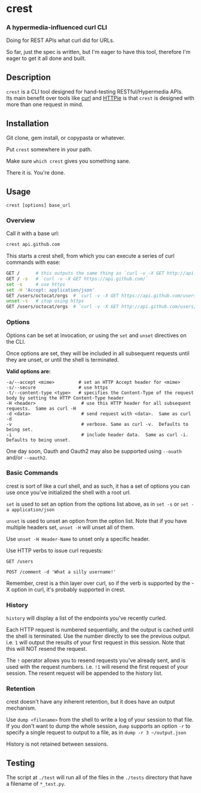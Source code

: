 crest
======
### A hypermedia-influenced curl CLI ###

Doing for REST APIs what curl did for URLs.

So far, just the spec is written, but I'm eager to have this tool,
therefore I'm eager to get it all done and built.


Description
-----------

`crest` is a CLI tool designed for hand-testing RESTful/Hypermedia APIs.  
Its main benefit over tools like [curl](http://curl.haxx.se/) and
[HTTPie](https://github.com/jkbr/httpie) is that `crest` is designed with
more than one request in mind.


Installation
------------
Git clone, gem install, or copypasta or whatever.

Put `crest` somewhere in your path.

Make sure `which crest` gives you something sane.

There it is.  You're done.


Usage
-----

`crest [options] base_url`

### Overview ###
Call it with a base url:
```bash
crest api.github.com
```

This starts a crest shell, from which you can execute a series of curl commands
with ease:

```bash
GET /      # this outputs the same thing as `curl -v -X GET http://api.github.com/`
GET / -s   # `curl -v -X GET https://api.github.com/`
set -s     # use https
set -H 'Accept: application/json'
GET /users/octocat/orgs  # `curl -v -X GET https://api.github.com/users/octocat/orgs -H 'Accept: application/json'`
unset -s   # stop using https
GET /users/octocat/orgs  # `curl -v -X GET http://api.github.com/users/octocat/orgs -H 'Accept: application/json'`
```

### Options ###

Options can be set at invocation, or using the `set` and `unset` directives
on the CLI.

Once options are set, they will be included in all subsequent requests until
they are unset, or until the shell is terminated.

**Valid options are:**
```
-a/--accept <mime>         # set an HTTP Accept header for <mime>
-s/--secure                # use https
-t/--content-type <type>   # specifies the Content-Type of the request body by setting the HTTP Content-Type header
-H <header>                 # use this HTTP header for all subsequent requests.  Same as curl -H
-d <data>                   # send request with <data>.  Same as curl -d
-v                          # verbose. Same as curl -v.  Defaults to being set.
-i                          # include header data.  Same as curl -i.  Defaults to being unset.
```

One day soon, Oauth and Oauth2 may also be supported using `--ouath` and/or
`--oauth2`.

### Basic Commands ###
crest is sort of like a curl shell, and as such, it has a set of options
you can use once you've initialized the shell with a root url.

`set` is used to set an option from the options list above, as in `set -s` or
`set -a application/json`

`unset` is used to unset an option from the option list.  Note that if you have
multiple headers set, `unset -H` will unset all of them.

Use `unset -H Header-Name` to unset only a specific header.

Use HTTP verbs to issue curl requests:

`GET /users` 

`POST /comment -d 'What a silly username!'`

Remember, crest is a thin layer over curl, so if the verb is supported by
the -X option in curl, it's probably supported in crest.


### History ###

`history` will display a list of the endpoints you've recently curled.

Each HTTP request is numbered sequentially, and the output is cached until the
shell is terminated. Use the number directly to see the previous output.  i.e.
`1` will output the results of your first request in this session.  Note that
this will NOT resend the request.

The `!` operator allows you to resend requests you've already sent, and is used
with the request numbers. i.e. `!1` will resend the first request of your
session.  The resent request will be appended to the history list.

### Retention ###

crest doesn't have any inherent retention, but it does have an output mechanism.

Use `dump <filename>` from the shell to write a log of your session to that file.
If you don't want to dump the whole session, `dump` supports an option `-r` to
specify a single request to output to a file, as in `dump -r 3 ~/output.json`

History is not retained between sessions.


Testing
-------

The script at `./test` will run all of the files in the `./tests` directory that
have a filename of `*_test.py`.


